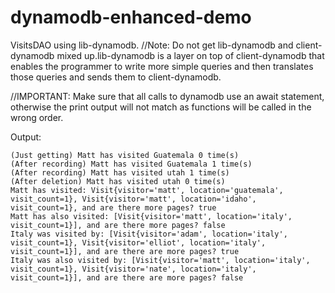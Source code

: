# dynamodb-enhanced-demo

VisitsDAO using lib-dynamodb.
//Note: Do not get lib-dynamodb and client-dynamodb mixed up.lib-dynamodb is a layer on top of client-dynamodb that enables the programmer to write more simple queries and then translates those queries and sends them to client-dynamodb.

//IMPORTANT: Make sure that all calls to dynamodb use an await statement, otherwise the print output will not match as functions will be called in the wrong order.

Output:

```
(Just getting) Matt has visited Guatemala 0 time(s)
(After recording) Matt has visited Guatemala 1 time(s)
(After recording) Matt has visited utah 1 time(s)
(After deletion) Matt has visited utah 0 time(s)
Matt has visited: Visit{visitor='matt', location='guatemala', visit_count=1}, Visit{visitor='matt', location='idaho', visit_count=1}, and are there more pages? true
Matt has also visited: [Visit{visitor='matt', location='italy', visit_count=1}], and are there more pages? false
Italy was visited by: [Visit{visitor='adam', location='italy', visit_count=1}, Visit{visitor='elliot', location='italy', visit_count=1}], and are there are more pages? true
Italy was also visited by: [Visit{visitor='matt', location='italy', visit_count=1}, Visit{visitor='nate', location='italy', visit_count=1}], and are there are more pages? false
```
